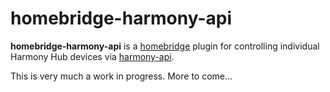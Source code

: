 # homebridge-harmony-api

**homebridge-harmony-api** is a [homebridge](https://github.com/nfarina/homebridge) plugin for controlling individual Harmony Hub devices via [harmony-api](https://github.com/maddox/harmony-api).

This is very much a work in progress. More to come...